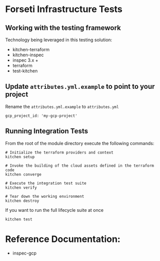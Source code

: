 # Forseti Infrastructure Tests

## Working with the testing framework

Technology being leveraged in this testing solution:

- kitchen-terraform
- kitchen-inspec
- inspec 3.x +
- terraform
- test-kitchen


## Update `attributes.yml.example` to point to your project

Rename the `attributes.yml.example` to `attributes.yml`

```
gcp_project_id: 'my-gcp-project'
```

## Running Integration Tests

From the root of the module directory execute the following commands:

```aidl
# Initialize the terraform providers and context
kitchen setup

# Invoke the building of the cloud assets defined in the terraform code
kitchen converge

# Execute the integration test suite
kitchen verify

# Tear down the working environment
kitchen destroy
```

If you want to run the full lifecycle suite at once

```aidl
kitchen test
```

# Reference Documentation:

- inspec-gcp
